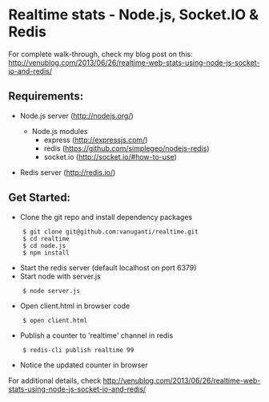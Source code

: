 Realtime stats - Node.js, Socket.IO & Redis
===========================================

For complete walk-through, check my blog post on this: http://venublog.com/2013/06/26/realtime-web-stats-using-node-js-socket-io-and-redis/

Requirements:
-------------
- Node.js server (http://nodejs.org/)
    - Node.js modules
        - express (http://expressjs.com/)
        - redis (https://github.com/simplegeo/nodejs-redis)
        - socket.io (http://socket.io/#how-to-use)

- Redis server (http://redis.io/)

Get Started:
------------

- Clone the git repo and install dependency packages


```shell
    $ git clone git@github.com:vanuganti/realtime.git
    $ cd realtime
    $ cd node.js
    $ npm install
```

- Start the redis server (default localhost on port 6379)
- Start node with server.js

```shell
    $ node server.js
```

- Open client.html in browser code

```shell
    $ open client.html
```

- Publish a counter to 'realtime' channel in redis

```shell
    $ redis-cli publish realtime 99
```

- Notice the updated counter in browser

For additional details, check http://venublog.com/2013/06/26/realtime-web-stats-using-node-js-socket-io-and-redis/









